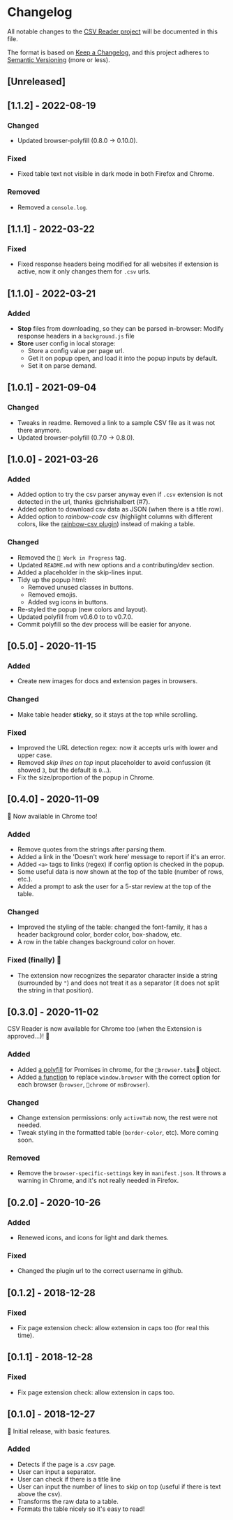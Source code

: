 # Changelog

All notable changes to the [CSV Reader project](https://github.com/rubenvar/csv-reader) will be documented in this file.

The format is based on [Keep a Changelog](https://keepachangelog.com/en/1.0.0/), and this project adheres to [Semantic Versioning](https://semver.org/spec/v2.0.0.html) (more or less).

## [Unreleased]

## [1.1.2] - 2022-08-19

### Changed

- Updated browser-polyfill (0.8.0 -> 0.10.0).

### Fixed

- Fixed table text not visible in dark mode in both Firefox and Chrome.

### Removed

- Removed a `console.log`.

## [1.1.1] - 2022-03-22

### Fixed

- Fixed response headers being modified for all websites if extension is active, now it only changes them for `.csv` urls.

## [1.1.0] - 2022-03-21

### Added

- **Stop** files from downloading, so they can be parsed in-browser: Modify response headers in a `background.js` file
- **Store** user config in local storage:
  - Store a config value per page url.
  - Get it on popup open, and load it into the popup inputs by default.
  - Set it on parse demand.

## [1.0.1] - 2021-09-04

### Changed

- Tweaks in readme. Removed a link to a sample CSV file as it was not there anymore.
- Updated browser-polyfill (0.7.0 -> 0.8.0).

## [1.0.0] - 2021-03-26

### Added

- Added option to try the csv parser anyway even if `.csv` extension is not detected in the url, thanks @chrishalbert (#7).
- Added option to download csv data as JSON (when there is a title row).
- Added option to *rainbow-code* csv (highlight columns with different colors, like the [rainbow-csv plugin](https://github.com/mechatroner/vscode_rainbow_csv)) instead of making a table.

### Changed

- Removed the `🚧 Work in Progress` tag.
- Updated `README.md` with new options and a contributing/dev section.
- Added a placeholder in the skip-lines input.
- Tidy up the popup html:
  - Removed unused classes in buttons.
  - Removed emojis.
  - Added svg icons in buttons.
- Re-styled the popup (new colors and layout).
- Updated polyfill from v0.6.0 to to v0.7.0.
- Commit polyfill so the dev process will be easier for anyone.

## [0.5.0] - 2020-11-15

### Added

- Create new images for docs and extension pages in browsers.

### Changed

- Make table header **sticky**, so it stays at the top while scrolling.

### Fixed

- Improved the URL detection regex: now it accepts urls with lower and upper case.
- Removed *skip lines on top* input placeholder to avoid confussion (it showed `3`, but the default is `0`...).
- Fix the size/proportion of the popup in Chrome.

## [0.4.0] - 2020-11-09

🎊 Now available in Chrome too!

### Added

- Remove quotes from the strings after parsing them.
- Added a link in the 'Doesn't work here' message to report if it's an error.
- Added `<a>` tags to links (regex) if config option is checked in the popup.
- Some useful data is now shown at the top of the table (number of rows, etc.).
- Added a prompt to ask the user for a 5-star review at the top of the table.

### Changed

- Improved the styling of the table: changed the font-family, it has a header background color, border color, box-shadow, etc.
- A row in the table changes background color on hover.

### Fixed (finally) 🎊

- The extension now recognizes the separator character inside a string (surrounded by `"`) and does not treat it as a separator (it does not split the string in that position).

## [0.3.0] - 2020-11-02

CSV Reader is now available for Chrome too (when the Extension is approved...)! 🎊

### Added

- Added [a polyfill](https://github.com/mozilla/webextension-polyfill) for Promises in chrome, for the `browser.tabs` object.
- Added [a function](https://www.smashingmagazine.com/2017/04/browser-extension-edge-chrome-firefox-opera-brave-vivaldi/) to replace `window.browser` with the correct option for each browser (`browser`, `chrome` or `msBrowser`).

### Changed

- Change extension permissions: only `activeTab` now, the rest were not needed.
- Tweak styling in the formatted table (`border-color`, etc). More coming soon.

### Removed

- Remove the `browser-specific-settings` key in `manifest.json`. It throws a warning in Chrome, and it's not really needed in Firefox.

## [0.2.0] - 2020-10-26

### Added

- Renewed icons, and icons for light and dark themes.

### Fixed

- Changed the plugin url to the correct username in github.

## [0.1.2] - 2018-12-28

### Fixed

- Fix page extension check: allow extension in caps too (for real this time).

## [0.1.1] - 2018-12-28

### Fixed

- Fix page extension check: allow extension in caps too.

## [0.1.0] - 2018-12-27

🎊 Initial release, with basic features.

### Added

- Detects if the page is a .csv page.
- User can input a separator.
- User can check if there is a title line
- User can input the number of lines to skip on top (useful if there is text above the csv).
- Transforms the raw data to a table.
- Formats the table nicely so it's easy to read!

